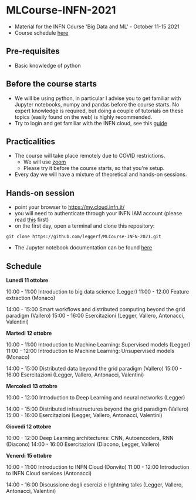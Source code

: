 # MLCourse-INFN-2021

- Material for the INFN Course 'Big Data and ML' - October 11-15 2021
- Course schedule [here](#schedule)

## Pre-requisites

- Basic knowledge of python 

## Before the course starts

- We will be using python, in particular I advise you to get familiar with Jupyter notebooks, numpy and pandas before the course starts. No expert knowledge is required, but doing a couple of tutorials on these topics (easily found on the web) is highly recommended.
- Try to login and get familiar with the INFN cloud, see this [guide](https://guides.cloud.infn.it/docs/users-guides/en/latest/users_guides/getting_started.html)


## Practicalities

- The course will take place remotely due to COVID restrictions. 
   - We will use [zoom](https://cern.zoom.us/j/405151509)
   - Please try it before the course starts, so that you're setup.
- Every day we will have a mixture of theoretical and hands-on sessions. 

## Hands-on session

- point your browser to https://my.cloud.infn.it/
- you will need to authenticate through your INFN IAM account (please read [this](#before-the-course-starts) first)
- on the first day, open a terminal and clone this repository:

```
git clone https://github.com/leggerf/MLCourse-INFN-2021.git
```
- The Jupyter notebook documentation can be found [here](https://jupyter-notebook.readthedocs.io/en/stable/notebook.html) 

## Schedule

**Lunedi 11 ottobre**

10:00 - 11:00        Introduction to big data science  (Legger)
11:00 - 12:00        Feature extraction (Monaco)

14:00 - 15:00        Smart workflows and distributed computing beyond the grid paradigm (Vallero)
15:00 - 16:00        Esercitazioni (Legger, Vallero, Antonacci, Valentini)

**Martedi 12 ottobre**

10:00 - 11:00         Introduction to Machine Learning: Supervised models (Legger)
11:00 - 12:00         Introduction to Machine Learning: Unsupervised models (Monaco)

14:00 - 15:00         Distributed data beyond the grid paradigm (Vallero)
15:00 - 16:00         Esercitazioni (Legger, Vallero, Antonacci, Valentini)

**Mercoledi 13 ottobre**

10:00 - 12:00         Introduction to Deep Learning and neural networks (Legger)

14:00 - 15:00         Distributed infrastructures beyond the grid paradigm (Vallero)
15:00 - 16:00         Esercitazioni (Legger, Vallero, Antonacci, Valentini)

**Giovedi 12 ottobre**

10:00 - 12:00         Deep Learning architectures: CNN, Autoencoders, RNN (Diacono)
14:00 - 16:00         Esercitazioni (Diacono, Legger, Vallero)

**Venerdi 15 ottobre**

10:00 - 11:00         Introduction to INFN Cloud (Donvito)
11:00 - 12:00         Introduction to INFN Cloud services (Antonacci)

14:00 - 16:00         Discussione degli esercizi e lightning talks (Legger, Vallero,  Antonacci, Valentini)

